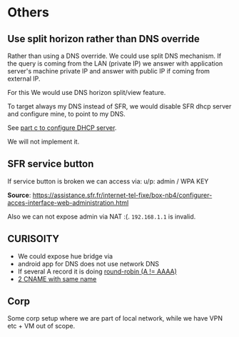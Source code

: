 # Others

## Use split horizon rather than DNS override

Rather than using a DNS override. 
We could use split DNS mechanism.
If the query is coming from the LAN (private IP) we answer with application server's machine private IP and answer with public IP if coming from external IP.

For this We would use DNS horizon split/view feature.

To target always my DNS instead of SFR,  we would disable SFR dhcp server and configure mine, to point to my DNS.

See [part c to configure DHCP server](6-use-linux-nameserver-part-c.md#configure-dhcp-server).

We will not implement it.

## SFR service button

If service button is broken we can access via:
u/p: admin / WPA KEY

**Source**: https://assistance.sfr.fr/internet-tel-fixe/box-nb4/configurer-acces-interface-web-administration.html

Also we can not expose admin via NAT :(. `192.168.1.1` is invalid.

## CURISOITY 

- We could expose hue bridge via 
- android app for DNS does not use network DNS
- If several A record it is doing [round-robin (A != AAAA)](../../3-DNS-solution-providers/1-Infoblox/3-Infoblox-namespace.md#we-can-also-create-several-a-with-the-same-name-and-different-ip)
- [2 CNAME with same name](../../3-DNS-solution-providers/1-Infoblox/3-Infoblox-namespace.md#we-can-not-have-2-cname-with-the-same-name-in-infoblox-unlike-some-other-providers)

## Corp

Some corp setup where we are part of local network, while we have VPN etc + VM out of scope.
<!-- can access other machine via dns name. useful for jupyter -->

<!-- this is concluded and next.md is removed as done -->
